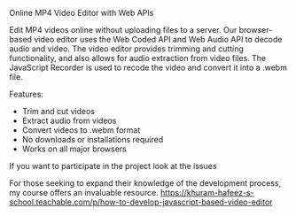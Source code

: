 Online MP4 Video Editor with Web APIs

Edit MP4 videos online without uploading files to a server. Our browser-based video editor uses the Web Coded API and Web Audio API to decode audio and video. The video editor provides trimming and cutting functionality, and also allows for audio extraction from video files. The JavaScript Recorder is used to recode the video and convert it into a .webm file.

Features:

- Trim and cut videos
- Extract audio from videos
- Convert videos to .webm format
- No downloads or installations required
- Works on all major browsers

If you want to participate in the project look at the issues


For those seeking to expand their knowledge of the development process, my course offers an invaluable resource.
https://khuram-hafeez-s-school.teachable.com/p/how-to-develop-javascript-based-video-editor

